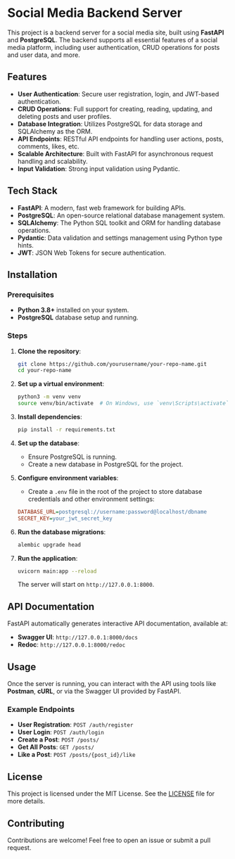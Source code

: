 # Social Media Backend Server

This project is a backend server for a social media site, built using **FastAPI** and **PostgreSQL**. The backend supports all essential features of a social media platform, including user authentication, CRUD operations for posts and user data, and more.

## Features

- **User Authentication**: Secure user registration, login, and JWT-based authentication.
- **CRUD Operations**: Full support for creating, reading, updating, and deleting posts and user profiles.
- **Database Integration**: Utilizes PostgreSQL for data storage and SQLAlchemy as the ORM.
- **API Endpoints**: RESTful API endpoints for handling user actions, posts, comments, likes, etc.
- **Scalable Architecture**: Built with FastAPI for asynchronous request handling and scalability.
- **Input Validation**: Strong input validation using Pydantic.

## Tech Stack

- **FastAPI**: A modern, fast web framework for building APIs.
- **PostgreSQL**: An open-source relational database management system.
- **SQLAlchemy**: The Python SQL toolkit and ORM for handling database operations.
- **Pydantic**: Data validation and settings management using Python type hints.
- **JWT**: JSON Web Tokens for secure authentication.

## Installation

### Prerequisites

- **Python 3.8+** installed on your system.
- **PostgreSQL** database setup and running.

### Steps

1. **Clone the repository**:
    ```bash
    git clone https://github.com/yourusername/your-repo-name.git
    cd your-repo-name
    ```

2. **Set up a virtual environment**:
    ```bash
    python3 -m venv venv
    source venv/bin/activate  # On Windows, use `venv\Scripts\activate`
    ```

3. **Install dependencies**:
    ```bash
    pip install -r requirements.txt
    ```

4. **Set up the database**:
    - Ensure PostgreSQL is running.
    - Create a new database in PostgreSQL for the project.

5. **Configure environment variables**:
    - Create a `.env` file in the root of the project to store database credentials and other environment settings:
    ```ini
    DATABASE_URL=postgresql://username:password@localhost/dbname
    SECRET_KEY=your_jwt_secret_key
    ```

6. **Run the database migrations**:
    ```bash
    alembic upgrade head
    ```

7. **Run the application**:
    ```bash
    uvicorn main:app --reload
    ```

    The server will start on `http://127.0.0.1:8000`.

## API Documentation

FastAPI automatically generates interactive API documentation, available at:
- **Swagger UI**: `http://127.0.0.1:8000/docs`
- **Redoc**: `http://127.0.0.1:8000/redoc`

## Usage

Once the server is running, you can interact with the API using tools like **Postman**, **cURL**, or via the Swagger UI provided by FastAPI.

### Example Endpoints

- **User Registration**: `POST /auth/register`
- **User Login**: `POST /auth/login`
- **Create a Post**: `POST /posts/`
- **Get All Posts**: `GET /posts/`
- **Like a Post**: `POST /posts/{post_id}/like`

## License

This project is licensed under the MIT License. See the [LICENSE](LICENSE) file for more details.

## Contributing

Contributions are welcome! Feel free to open an issue or submit a pull request.
